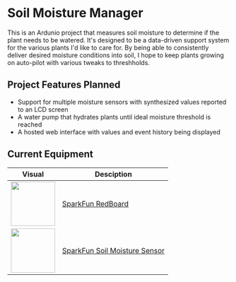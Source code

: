 # Soil Moisture Manager
This is an Ardunio project that measures soil moisture to determine if the plant needs to be watered. It's designed to be a data-driven support system for the various plants I'd like to care for. By being able to consistently deliver desired moisture conditions into soil, I hope to keep plants growing on auto-pilot with various tweaks to threshholds.

## Project Features Planned
- Support for multiple moisture sensors with synthesized values reported to an LCD screen
- A water pump that hydrates plants until ideal moisture threshold is reached
- A hosted web interface with values and event history being displayed

## Current Equipment

| Visual  | Desciption |
| ------------- | ------------- |
| <img src="https://cdn.sparkfun.com//assets/parts/1/1/7/2/2/13975-01.jpg" width="100"/>  | [SparkFun RedBoard](https://www.sparkfun.com/products/13975)  |
| <img src="https://cdn.sparkfun.com//assets/parts/1/0/6/1/0/13322-01.jpg" width="100"/> |  [SparkFun Soil Moisture Sensor](https://www.sparkfun.com/products/13322) |
